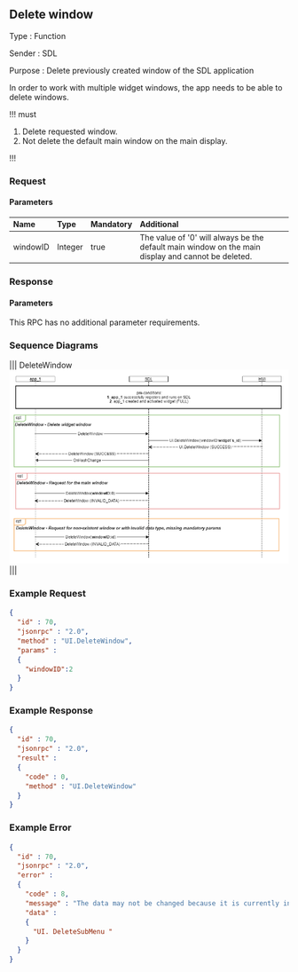 ## Delete window

Type
: Function

Sender
: SDL

Purpose
: Delete previously created window of the SDL application

In order to work with multiple widget windows, the app needs to be able to delete windows. 

!!! must

1. Delete requested window.
2. Not delete the default main window on the main display. 

!!!

### Request

#### Parameters

|Name|Type|Mandatory|Additional|
|:---|:---|:--------|:---------|
|windowID|Integer|true|The value of '0' will always be the default main window on the main display and cannot be deleted.|


### Response

#### Parameters
This RPC has no additional parameter requirements.


### Sequence Diagrams
|||
DeleteWindow
![DeleteWindow](./assets/DeleteWindow.png)
|||


### Example Request

```json
{
  "id" : 70,
  "jsonrpc" : "2.0",
  "method" : "UI.DeleteWindow",
  "params" :
  {
    "windowID":2
  }
}
```

### Example Response

```json
{
  "id" : 70,
  "jsonrpc" : "2.0",
  "result" :
  {
    "code" : 0,
    "method" : "UI.DeleteWindow"
  }
}
```

### Example Error

```json
{
  "id" : 70,
  "jsonrpc" : "2.0",
  "error" :
  {
    "code" : 8,
    "message" : "The data may not be changed because it is currently in use",
    "data" :
    {
      "UI. DeleteSubMenu "
    }
  }
}
```
